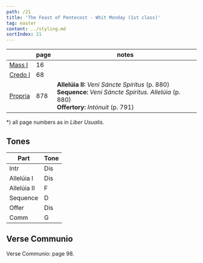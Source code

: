 ```yaml
---
path: /21
title: 'The Feast of Pentecost - Whit Monday (1st class)'
tag: easter
content: ../styling.md
sortIndex: 21
---
```


|   | page | notes   |
|---|---|---|
| [Mass I](/pdf/i.pdf) | 16 ||
| [Credo I](/pdf/credo-i.pdf) | 68 ||
| [Propria](/pdf/pentecost-whit-monday.pdf)  | 878 | **Allelúia II:** _Veni Sáncte Spíritus_ (p. 880)<br>**Sequence:** *Veni Sáncte Spíritus. Allelúia* (p. 880)<br>**Offertory:** *Intónuit* (p. 791) |

*) all page numbers as in _Liber Usualis_.

## Tones

| Part  | Tone |
|---|---|
| Intr | Dis |
| Allelúia I | Dis |
| Allelúia II | F |
| Sequence | D |
| Offer | Dis |
| Comm | G |

## Verse Communio
Verse Communio: page 98.
